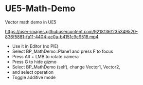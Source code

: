 # UE5-Math-Demo
Vector math demo in UE5



https://user-images.githubusercontent.com/9218136/235349520-836f5881-fa11-4404-ac0a-b4151c9c9518.mp4

- Use it in Editor (no PIE)
- Select BP_MathDemo::Plane1 and press F to focus
- Press Alt + LMB to rotate camera
- Press G to hide gizmo
- Select BP_MathDemo (self), change Vector1, Vector2,
- and select operation
- Toggle additive mode
